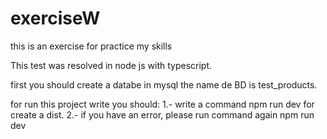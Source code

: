 # exerciseW
this is an exercise for practice my skills

This test was resolved in node js with typescript.

first you should create a databe in mysql 
the name de BD is test_products.

for run this project write you should:
1.- write a command npm run dev for create a dist.
2.- if you have an error, please run command again npm run dev
